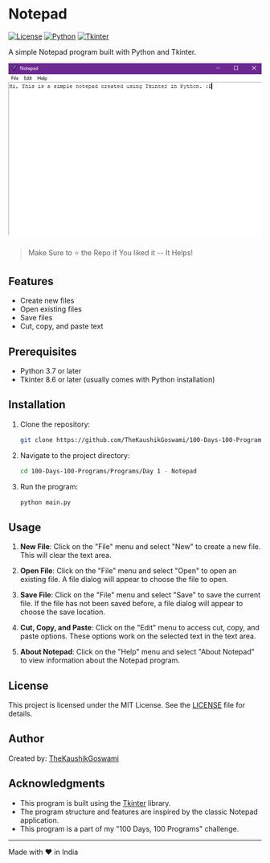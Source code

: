 # Notepad

[![License](https://img.shields.io/badge/license-MIT-blue.svg?style=flat-square)](https://github.com/your-username/notepad/blob/main/LICENSE)
[![Python](https://img.shields.io/badge/python-3.7%20|%203.8%20|%203.9%20|%203.10%20|%203.11-green?style=flat-square)](https://www.python.org/downloads/)
[![Tkinter](https://img.shields.io/badge/tkinter-8.6-orange?style=flat-square)](https://docs.python.org/3/library/tkinter.html)

A simple Notepad program built with Python and Tkinter.

![Notepad Screenshot](screenshots/notepad.png)

> Make Sure to ⭐ the Repo if You liked it -- It Helps!

## Features

- Create new files
- Open existing files
- Save files
- Cut, copy, and paste text

## Prerequisites

- Python 3.7 or later
- Tkinter 8.6 or later (usually comes with Python installation)

## Installation

1. Clone the repository:

   ```bash
   git clone https://github.com/TheKaushikGoswami/100-Days-100-Programs.git
   ```

2. Navigate to the project directory:

   ```bash
   cd 100-Days-100-Programs/Programs/Day 1 - Notepad
   ```
3. Run the program:

   ```bash
   python main.py
   ```

## Usage

1. **New File**: Click on the "File" menu and select "New" to create a new file. This will clear the text area.

2. **Open File**: Click on the "File" menu and select "Open" to open an existing file. A file dialog will appear to choose the file to open.

3. **Save File**: Click on the "File" menu and select "Save" to save the current file. If the file has not been saved before, a file dialog will appear to choose the save location.

4. **Cut, Copy, and Paste**: Click on the "Edit" menu to access cut, copy, and paste options. These options work on the selected text in the text area.

5. **About Notepad**: Click on the "Help" menu and select "About Notepad" to view information about the Notepad program.

## License

This project is licensed under the MIT License. See the [LICENSE](https://github.com/TheKaushikGoswami/100-Days-100-Programs/blob/main/LICENSE) file for details.

## Author

Created by: [TheKaushikGoswami](https://github.com/TheKaushikGoswami)

## Acknowledgments

- This program is built using the [Tkinter](https://docs.python.org/3/library/tkinter.html) library.
- The program structure and features are inspired by the classic Notepad application.
- This program is a part of my "100 Days, 100 Programs" challenge.

---

Made with ❤️ in India